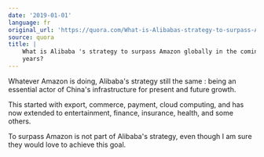 ```yaml
---
date: '2019-01-01'
language: fr
original_url: 'https://quora.com/What-is-Alibabas-strategy-to-surpass-Amazon-globally-in-the-coming-years/answer/Clément-Renaud'
source: quora
title: |
    What is Alibaba 's strategy to surpass Amazon globally in the coming
    years?
---
```


Whatever Amazon is doing, Alibaba's strategy still the same : being an
essential actor of China's infrastructure for present and future growth.

This started with export, commerce, payment, cloud computing, and has
now extended to entertainment, finance, insurance, health, and some
others.

To surpass Amazon is not part of Alibaba's strategy, even though I am
sure they would love to achieve this goal.
